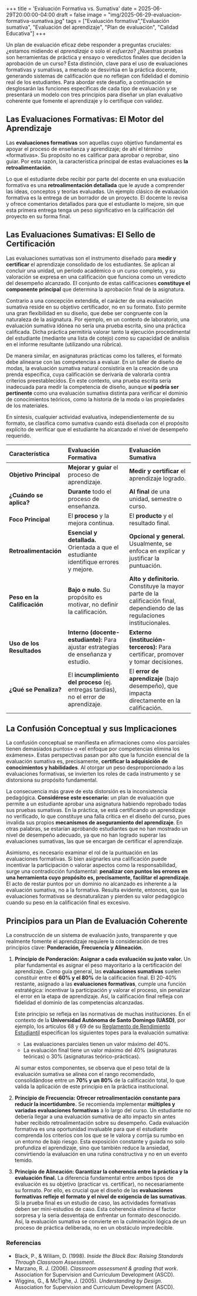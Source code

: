 +++
title = 'Evaluación Formativa vs. Sumativa'
date = 2025-06-29T20:00:00-04:00
draft = false
image = "img/2025-06-29-evaluacion-formativa-sumativa.jpg" 
tags = ["Evaluación formativa","Evaluación sumativa", "Evaluación del aprendizaje", "Plan de evaluación", "Calidad Educativa"]
+++

Un plan de evaluación eficaz debe responder a preguntas cruciales: ¿estamos midiendo el *aprendizaje* o solo el *esfuerzo*? ¿Nuestras pruebas son herramientas de práctica y ensayo o veredictos finales que deciden la aprobación de un curso? Esta distinción, clave para el uso de evaluaciones formativas y sumativas, a menudo se desvirtúa en la práctica docente, generando sistemas de calificación que no reflejan con fidelidad el dominio real de los estudiantes. Para abordar este desafío, a continuación se desglosarán las funciones específicas de cada tipo de evaluación y se presentará un modelo con tres principios para diseñar un plan evaluativo coherente que fomente el aprendizaje y lo certifique con validez.

## **Las Evaluaciones Formativas: El Motor del Aprendizaje**

Las **evaluaciones formativas** son aquellas cuyo objetivo fundamental es apoyar el proceso de enseñanza y aprendizaje; de ahí el término «formativas». Su propósito no es calificar para aprobar o reprobar, sino guiar. Por esta razón, la característica principal de estas evaluaciones es **la retroalimentación**.

Lo que el estudiante debe recibir por parte del docente en una evaluación formativa es una **retroalimentación detallada** que le ayude a comprender las ideas, conceptos y teorías evaluadas. Un ejemplo clásico de evaluación formativa es la entrega de un borrador de un proyecto. El docente lo revisa y ofrece comentarios detallados para que el estudiante lo mejore, sin que esta primera entrega tenga un peso significativo en la calificación del proyecto en su forma final.

## **Las Evaluaciones Sumativas: El Sello de Certificación**

Las evaluaciones sumativas son el instrumento diseñado para **medir y certificar** el aprendizaje consolidado de los estudiantes. Se aplican al concluir una unidad, un período académico o un curso completo, y su valoración se expresa en una calificación que funciona como un veredicto del desempeño alcanzado. El conjunto de estas calificaciones **constituye el componente principal** que determina la aprobación final de la asignatura.

Contrario a una concepción extendida, el carácter de una evaluación sumativa reside en su objetivo certificador, no en su formato. Esto permite una gran flexibilidad en su diseño, que debe ser congruente con la naturaleza de la asignatura. Por ejemplo, en un contexto de laboratorio, una evaluación sumativa idónea no sería una prueba escrita, sino una práctica calificada. Dicha práctica permitiría valorar tanto la ejecución procedimental del estudiante (mediante una lista de cotejo) como su capacidad de análisis en el informe resultante (utilizando una rúbrica).

De manera similar, en asignaturas prácticas como los talleres, el formato debe alinearse con las competencias a evaluar. En un taller de diseño de modas, la evaluación sumativa natural consistiría en la creación de una prenda específica, cuya calificación se derivaría de valorarla contra criterios preestablecidos. En este contexto, una prueba escrita sería inadecuada para medir la competencia de diseño, aunque **sí podría ser pertinente** como una evaluación sumativa distinta para verificar el dominio de conocimientos teóricos, como la historia de la moda o las propiedades de los materiales.

En síntesis, cualquier actividad evaluativa, independientemente de su formato, se clasifica como sumativa cuando está diseñada con el propósito explícito de verificar que el estudiante ha alcanzado el nivel de desempeño requerido.

| Característica | Evaluación Formativa | Evaluación Sumativa |
| :--- | :--- | :--- |
| **Objetivo Principal** | **Mejorar y guiar** el proceso de aprendizaje. | **Medir y certificar** el aprendizaje logrado. |
| **¿Cuándo se aplica?** | **Durante** todo el proceso de enseñanza. | **Al final** de una unidad, semestre o curso. |
| **Foco Principal** | El **proceso** y la mejora continua. | El **producto** y el resultado final. |
| **Retroalimentación** | **Esencial y detallada.** Orientada a que el estudiante identifique errores y mejore. | **Opcional y general.** Usualmente, se enfoca en explicar y justificar la puntuación. |
| **Peso en la Calificación** | **Bajo o nulo.** Su propósito es motivar, no definir la calificación. | **Alto y definitorio.** Constituye la mayor parte de la calificación final, dependiendo de las regulaciones institucionales. |
| **Uso de los Resultados** | **Interno (docente-estudiante):** Para ajustar estrategias de enseñanza y estudio. | **Externo (institución-terceros):** Para certificar, promover y tomar decisiones. |
| **¿Qué se Penaliza?** | El **incumplimiento del proceso** (ej. entregas tardías), no el error de aprendizaje. | El **error de aprendizaje** (bajo desempeño), que impacta directamente en la calificación. |

## **La Confusión Conceptual y sus Implicaciones**

La confusión conceptual se manifiesta en afirmaciones como «los parciales tienen demasiados puntos» o «el enfoque por competencias elimina los exámenes». Estas perspectivas pasan por alto que la función esencial de la evaluación sumativa es, precisamente, **certificar la adquisición de conocimientos y habilidades**. Al otorgar un peso desproporcionado a las evaluaciones formativas, se invierten los roles de cada instrumento y se distorsiona su propósito fundamental.

La consecuencia más grave de esta distorsión es la inconsistencia pedagógica. **Considérese este escenario:** un plan de evaluación que permite a un estudiante aprobar una asignatura habiendo reprobado todas sus pruebas sumativas. En la práctica, se está certificando un aprendizaje no verificado, lo que constituye una falla crítica en el diseño del curso, pues invalida sus propios **mecanismos de aseguramiento del aprendizaje**. En otras palabras, se estarían aprobando estudiantes que no han mostrado un nivel de desempeño adecuado, ya que no han logrado superar las evaluaciones sumativas, las que se encargan de certificar el aprendizaje.

Asimismo, es necesario examinar el rol de la puntuación en las evaluaciones formativas. Si bien asignarles una calificación puede incentivar la participación o valorar aspectos como la responsabilidad, surge una contradicción fundamental: **penalizar con puntos los errores en una herramienta cuyo propósito es, precisamente, facilitar el aprendizaje**. El acto de restar puntos por un dominio no alcanzado es inherente a la evaluación sumativa, no a la formativa. Resulta evidente, entonces, que las evaluaciones formativas se desnaturalizan y pierden su valor pedagógico cuando su peso en la calificación final es excesivo.

## **Principios para un Plan de Evaluación Coherente**

La construcción de un sistema de evaluación justo, transparente y que realmente fomente el aprendizaje requiere la consideración de tres principios clave: **Ponderación, Frecuencia y Alineación.**

1.  **Principio de Ponderación: Asignar a cada evaluación su justo valor.**
    Un pilar fundamental es asignar el peso mayoritario a la certificación del aprendizaje. Como guía general, las **evaluaciones sumativas** suelen constituir entre el **60% y el 80%** de la calificación final. El 20-40% restante, asignado a las **evaluaciones formativas**, cumple una función estratégica: incentivar la participación y valorar el proceso, sin penalizar el error en la etapa de aprendizaje. Así, la calificación final refleja con fidelidad el dominio de las competencias alcanzadas.

    Este principio se refleja en las normativas de muchas instituciones. En el contexto de la **Universidad Autónoma de Santo Domingo (UASD)**, por ejemplo, los artículos 68 y 69 de su [Reglamento de Rendimiento Estudiantil](https://uasd.edu.do/wp-content/uploads/2022/11/rendimiento_academico_estudiantil_0.pdf) especifican los siguientes topes para la evaluación sumativa:
    * Las evaluaciones parciales tienen un valor máximo del 40%.
    * La evaluación final tiene un valor máximo del 40% (asignaturas teóricas) o 30% (asignaturas teórico-prácticas).

    Al sumar estos componentes, se observa que el peso total de la evaluación sumativa se alinea con el rango recomendado, consolidándose entre un **70% y un 80%** de la calificación total, lo que valida la aplicación de este principio en la práctica institucional.

2.  **Principio de Frecuencia: Ofrecer retroalimentación constante para reducir la incertidumbre.**
    Se recomienda implementar **múltiples y variadas evaluaciones formativas** a lo largo del curso. Un estudiante no debería llegar a una evaluación sumativa de alto impacto sin antes haber recibido retroalimentación sobre su desempeño. Cada evaluación formativa es una oportunidad invaluable para que el estudiante comprenda los criterios con los que se le valora y corrija su rumbo en un entorno de bajo riesgo. Esta exposición constante y guiada no solo profundiza el aprendizaje, sino que también reduce la ansiedad, convirtiendo la evaluación en una rutina constructiva y no en un evento temido.

3.  **Principio de Alineación: Garantizar la coherencia entre la práctica y la evaluación final.**
    La diferencia fundamental entre ambos tipos de evaluación es su objetivo (practicar vs. certificar), no necesariamente su formato. Por ello, es crucial que el diseño de las **evaluaciones formativas refleje el formato y el nivel de exigencia de las sumativas**. Si la prueba final es un estudio de caso, las actividades formativas deben ser mini-estudios de caso. Esta coherencia elimina el factor sorpresa y la seria desventaja de enfrentar un formato desconocido. Así, la evaluación sumativa se convierte en la culminación lógica de un proceso de práctica deliberada, no en un obstáculo impredecible.


### **Referencias**

- Black, P., & Wiliam, D. (1998). _Inside the Black Box: Raising Standards Through Classroom Assessment_.
- Marzano, R. J. (2006). _Classroom assessment & grading that work_. Association for Supervision and Curriculum Development (ASCD).
- Wiggins, G., & McTighe, J. (2005). _Understanding by Design_. Association for Supervision and Curriculum Development (ASCD).
